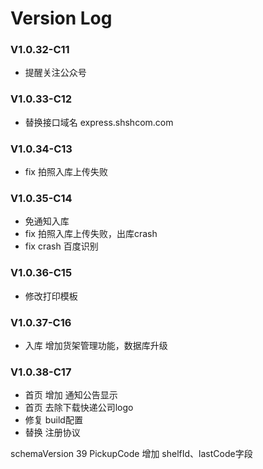 # Version Log
### V1.0.32-C11 
* 提醒关注公众号
### V1.0.33-C12
* 替换接口域名 express.shshcom.com

### V1.0.34-C13
* fix 拍照入库上传失败

### V1.0.35-C14
* 免通知入库
* fix 拍照入库上传失败，出库crash
* fix crash 百度识别

### V1.0.36-C15
* 修改打印模板

### V1.0.37-C16
* 入库 增加货架管理功能，数据库升级

### V1.0.38-C17
* 首页 增加 通知公告显示
* 首页 去除下载快递公司logo
* 修复 build配置
* 替换 注册协议




schemaVersion 39
PickupCode 增加 shelfId、lastCode字段